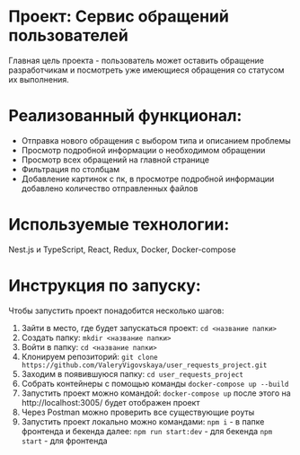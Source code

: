 
<h1> Проект: Сервис обращений пользователей </h1>

 Главная цель проекта - пользователь может оставить обращение разработчикам и посмотреть уже имеющиеся обращения со статусом их выполнения.

# Реализованный функционал:
<ul>
  <li>Отправка нового обращения с выбором типа и описанием проблемы</li>
  <li>Просмотр подробной информации о необходимом обращении</li>
  <li>Просмотр всех обращений на главной странице</li>
  <li>Фильтрация по столбцам</li>
  <li>Добавление картинок с пк, в просмотре подробной информации добавлено количество отправленных файлов</li>
</ul>

# Используемые технологии:
Nest.js и TypeScript, React, Redux, Docker, Docker-compose


# Инструкция по запуску:
Чтобы запустить проект понадобится несколько шагов:
1. Зайти в место, где будет запускаться проект: 
   `cd <название папки>`
2. Создать папку:
   `mkdir <название папки>`
3. Войти в папку:
   `cd <название папки>`
4. Клонируем репозиторий:
   `git clone https://github.com/ValeryVigovskaya/user_requests_project.git`
5. Заходим в появившуюся папку:
   `cd user_requests_project`
6. Собрать контейнеры с помощью команды
   `docker-compose up --build`
7. Запустить проект можно командой:
   `docker-compose up`
   после этого на http://localhost:3005/ будет отображен проект
8.  Через Postman можно проверить все существующие роуты
9.  Запустить проект локально можно командами:
    `npm i` - в папке фронтенда и бекенда
    далее:
    `npm run start:dev` - для бекенда
    `npm start` - для фронтенда